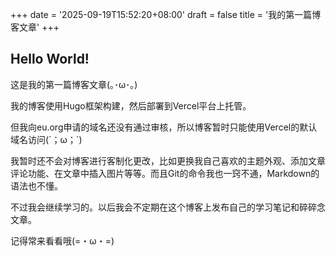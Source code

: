 +++
date = '2025-09-19T15:52:20+08:00'
draft = false
title = '我的第一篇博客文章'
+++

## Hello World!

这是我的第一篇博客文章(｡･ω･｡)

我的博客使用Hugo框架构建，然后部署到Vercel平台上托管。

但我向eu.org申请的域名还没有通过审核，所以博客暂时只能使用Vercel的默认域名访问(´；ω；`)

我暂时还不会对博客进行客制化更改，比如更换我自己喜欢的主题外观、添加文章评论功能、在文章中插入图片等等。而且Git的命令我也一窍不通，Markdown的语法也不懂。

不过我会继续学习的。以后我会不定期在这个博客上发布自己的学习笔记和碎碎念文章。

记得常来看看哦(=・ω・=)